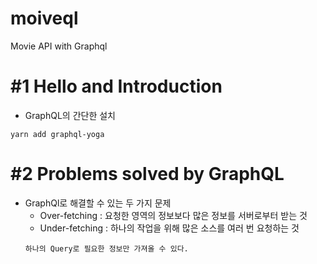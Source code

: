 # moiveql
Movie API with Graphql



# #1 Hello and Introduction
- GraphQL의 간단한 설치
```
yarn add graphql-yoga
```

# #2 Problems solved by GraphQL
- GraphQl로 해결할 수 있는 두 가지 문제
    - Over-fetching : 요청한 영역의 정보보다 많은 정보를 서버로부터 받는 것
    - Under-fetching : 하나의 작업을 위해 많은 소스를 여러 번 요청하는 것
    ```
    하나의 Query로 필요한 정보만 가져올 수 있다.
    ```